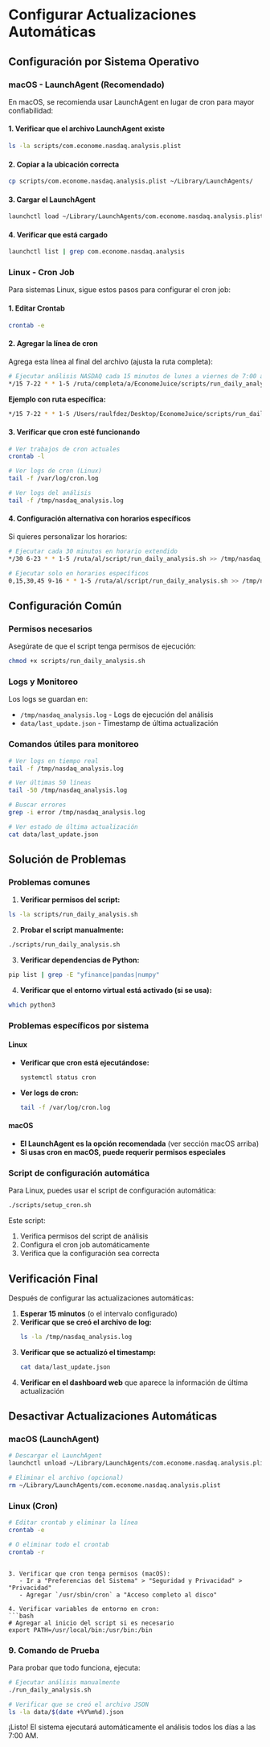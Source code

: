 # Configurar Actualizaciones Automáticas

## Configuración por Sistema Operativo

### macOS - LaunchAgent (Recomendado)

En macOS, se recomienda usar LaunchAgent en lugar de cron para mayor confiabilidad:

#### 1. Verificar que el archivo LaunchAgent existe
```bash
ls -la scripts/com.econome.nasdaq.analysis.plist
```

#### 2. Copiar a la ubicación correcta
```bash
cp scripts/com.econome.nasdaq.analysis.plist ~/Library/LaunchAgents/
```

#### 3. Cargar el LaunchAgent
```bash
launchctl load ~/Library/LaunchAgents/com.econome.nasdaq.analysis.plist
```

#### 4. Verificar que está cargado
```bash
launchctl list | grep com.econome.nasdaq.analysis
```

### Linux - Cron Job

Para sistemas Linux, sigue estos pasos para configurar el cron job:

#### 1. Editar Crontab

```bash
crontab -e
```

#### 2. Agregar la línea de cron

Agrega esta línea al final del archivo (ajusta la ruta completa):

```bash
# Ejecutar análisis NASDAQ cada 15 minutos de lunes a viernes de 7:00 a 22:00
*/15 7-22 * * 1-5 /ruta/completa/a/EconomeJuice/scripts/run_daily_analysis.sh >> /tmp/nasdaq_analysis.log 2>&1
```

**Ejemplo con ruta específica:**
```bash
*/15 7-22 * * 1-5 /Users/raulfdez/Desktop/EconomeJuice/scripts/run_daily_analysis.sh >> /tmp/nasdaq_analysis.log 2>&1
```

#### 3. Verificar que cron esté funcionando

```bash
# Ver trabajos de cron actuales
crontab -l

# Ver logs de cron (Linux)
tail -f /var/log/cron.log

# Ver logs del análisis
tail -f /tmp/nasdaq_analysis.log
```

#### 4. Configuración alternativa con horarios específicos

Si quieres personalizar los horarios:

```bash
# Ejecutar cada 30 minutos en horario extendido
*/30 6-23 * * 1-5 /ruta/al/script/run_daily_analysis.sh >> /tmp/nasdaq_analysis.log 2>&1

# Ejecutar solo en horarios específicos
0,15,30,45 9-16 * * 1-5 /ruta/al/script/run_daily_analysis.sh >> /tmp/nasdaq_analysis.log 2>&1
```

## Configuración Común

### Permisos necesarios

Asegúrate de que el script tenga permisos de ejecución:

```bash
chmod +x scripts/run_daily_analysis.sh
```

### Logs y Monitoreo

Los logs se guardan en:
- `/tmp/nasdaq_analysis.log` - Logs de ejecución del análisis
- `data/last_update.json` - Timestamp de última actualización

### Comandos útiles para monitoreo

```bash
# Ver logs en tiempo real
tail -f /tmp/nasdaq_analysis.log

# Ver últimas 50 líneas
tail -50 /tmp/nasdaq_analysis.log

# Buscar errores
grep -i error /tmp/nasdaq_analysis.log

# Ver estado de última actualización
cat data/last_update.json
```

## Solución de Problemas

### Problemas comunes

1. **Verificar permisos del script:**
```bash
ls -la scripts/run_daily_analysis.sh
```

2. **Probar el script manualmente:**
```bash
./scripts/run_daily_analysis.sh
```

3. **Verificar dependencias de Python:**
```bash
pip list | grep -E "yfinance|pandas|numpy"
```

4. **Verificar que el entorno virtual está activado (si se usa):**
```bash
which python3
```

### Problemas específicos por sistema

#### Linux
- **Verificar que cron está ejecutándose:**
  ```bash
  systemctl status cron
  ```

- **Ver logs de cron:**
  ```bash
  tail -f /var/log/cron.log
  ```

#### macOS
- **El LaunchAgent es la opción recomendada** (ver sección macOS arriba)
- **Si usas cron en macOS, puede requerir permisos especiales**

### Script de configuración automática

Para Linux, puedes usar el script de configuración automática:

```bash
./scripts/setup_cron.sh
```

Este script:
1. Verifica permisos del script de análisis
2. Configura el cron job automáticamente
3. Verifica que la configuración sea correcta

## Verificación Final

Después de configurar las actualizaciones automáticas:

1. **Esperar 15 minutos** (o el intervalo configurado)
2. **Verificar que se creó el archivo de log:**
   ```bash
   ls -la /tmp/nasdaq_analysis.log
   ```
3. **Verificar que se actualizó el timestamp:**
   ```bash
   cat data/last_update.json
   ```
4. **Verificar en el dashboard web** que aparece la información de última actualización

## Desactivar Actualizaciones Automáticas

### macOS (LaunchAgent)
```bash
# Descargar el LaunchAgent
launchctl unload ~/Library/LaunchAgents/com.econome.nasdaq.analysis.plist

# Eliminar el archivo (opcional)
rm ~/Library/LaunchAgents/com.econome.nasdaq.analysis.plist
```

### Linux (Cron)
```bash
# Editar crontab y eliminar la línea
crontab -e

# O eliminar todo el crontab
crontab -r
```
```

3. Verificar que cron tenga permisos (macOS):
   - Ir a "Preferencias del Sistema" > "Seguridad y Privacidad" > "Privacidad"
   - Agregar `/usr/sbin/cron` a "Acceso completo al disco"

4. Verificar variables de entorno en cron:
```bash
# Agregar al inicio del script si es necesario
export PATH=/usr/local/bin:/usr/bin:/bin
```

### 9. Comando de Prueba

Para probar que todo funciona, ejecuta:

```bash
# Ejecutar análisis manualmente
./run_daily_analysis.sh

# Verificar que se creó el archivo JSON
ls -la data/$(date +%Y%m%d).json
```

¡Listo! El sistema ejecutará automáticamente el análisis todos los días a las 7:00 AM.